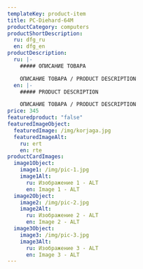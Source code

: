 ```yaml
---
templateKey: product-item
title: PC-Diehard-64M
productCategory: computers
productShortDescription:
  ru: dfg_ru
  en: dfg_en
productDescription:
  ru: |-
    ##### ОПИСАНИЕ ТОВАРА

    ОПИСАНИЕ ТОВАРА / PRODUCT DESCRIPTION
  en: |-
    ##### PRODUCT DESCRIPTION

    ОПИСАНИЕ ТОВАРА / PRODUCT DESCRIPTION
price: 345
featuredproduct: "false"
featuredImageObject:
  featuredImage: /img/korjaga.jpg
  featuredImageAlt:
    ru: ert
    en: rte
productCardImages:
  image1Object:
    image1: /img/pic-1.jpg
    image1Alt:
      ru: Изображение 1 - ALT
      en: Image 1 - ALT
  image2Object:
    image2: /img/pic-2.jpg
    image2Alt:
      ru: Изображение 2 - ALT
      en: Image 2 - ALT
  image3Object:
    image3: /img/pic-3.jpg
    image3Alt:
      ru: Изображение 3 - ALT
      en: Image 3 - ALT
---
```

